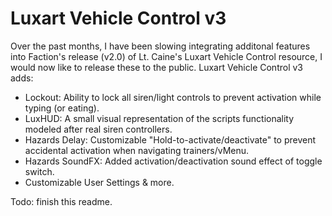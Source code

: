 # Luxart Vehicle Control v3
Over the past months, I have been slowing integrating additonal features into Faction's release (v2.0) of Lt. Caine's Luxart Vehicle Control resource, I would now like to release these to the public. 
Luxart Vehicle Control v3 adds:
* Lockout: Ability to lock all siren/light controls to prevent activation while typing (or eating).
* LuxHUD: A small visual representation of the scripts functionality modeled after real siren controllers. 
* Hazards Delay: Customizable "Hold-to-activate/deactivate" to prevent accidental activation when navigating trainers/vMenu.
* Hazards SoundFX: Added activation/deactivation sound effect of toggle switch. 
* Customizable User Settings & more. 


Todo: finish this readme.
